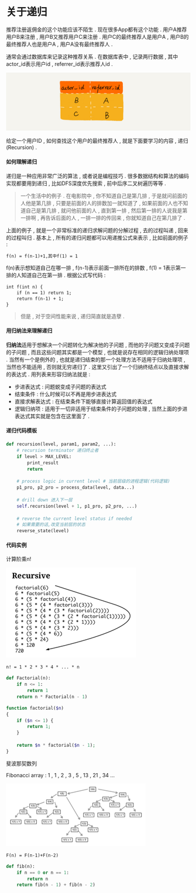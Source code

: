 # 关于递归

推荐注册返佣金的这个功能应该不陌生 . 现在很多App都有这个功能 . 用户A推荐用户B来注册 , 用户B又推荐用户C来注册 . 用户C的最终推荐人是用户A , 用户B的最终推荐人也是用户A , 用户A没有最终推荐人 .

通常会通过数据库来记录这种推荐关系 . 在数据库表中 , 记录两行数据 , 其中actor\_id表示用户id , referrer\_id表示推荐人id .

![](/assets/tuijianguanxi.png)

给定一个用户ID , 如何查找这个用户的最终推荐人 , 就是下面要学习的内容 , 递归\(Recursion\) .

#### 如何理解递归

递归是一种应用非常广泛的算法 , 或者说是编程技巧 . 很多数据结构和算法的编码实现都要用到递归 , 比如DFS深度优先搜索 , 前中后序二叉树遍历等等 .

> 一个生活中的例子 . 在电影院中 , 你不知道自己是第几排 , 于是就问前面的人他是第几排 , 只要是前面的人的排数加一就知道了 , 如果前面的人也不知道自己是第几排 , 就问他前面的人 , 直到第一排 , 然后第一排的人说我是第一排啊 , 再告诉后面的人 , 一排一排的传回来 , 你就知道自己在第几排了 .

上面的例子 , 就是一个非常标准的递归求解问题的分解过程 , 去的过程叫递 , 回来的过程叫归 . 基本上 , 所有的递归问题都可以用递推公式来表示 , 比如前面的例子 :

```
f(n) = f(n-1)+1,其中f(1) = 1
```

f\(n\)表示想知道自己在哪一排 , f\(n-1\)表示前面一排所在的排数 , f\(1\) = 1表示第一排的人知道自己在第一排 . 根据公式写代码 :

```
int f(int n) {
    if (n == 1) return 1;
    return f(n-1) + 1;
}
```

> 但是 , 对于空间性能来说 , 递归简直就是造孽 .

#### 用归纳法来理解递归

**归纳法**适用于想解决一个问题转化为解决他的子问题 , 而他的子问题又变成子问题的子问题 , 而且这些问题其实都是一个模型 , 也就是说存在相同的逻辑归纳处理项 . 当然有一个是例外的 , 也就是递归结束的那一个处理方法不适用于归纳处理项 , 当然也不能适用 , 否则就无穷递归了 . 这里又引出了一个归纳终结点以及直接求解的表达式 . 用列表来形容归纳法就是 :

* 步进表达式 : 问题蜕变成子问题的表达式
* 结束条件 : 什么时候可以不再是用步进表达式
* 直接求解表达式 : 在结束条件下能够直接计算返回值的表达式
* 逻辑归纳项 : 适用于一切非适用于结束条件的子问题的处理 , 当然上面的步进表达式其实就是包含在这里面了 . 

#### 递归代码模板

```py
def recursion(level, param1, param2, ...):
    # recursion terminator 递归终止者
    if level > MAX_LEVEL:
        print_result
        return

    # process logic in current level # 当前层级的进程逻辑(代码逻辑)
    p1_pro, p2_pro = process_data(level, data...)

    # drill down 进入下一层
    self.recursion(level + 1, p1_pro, p2_pro, ...)

    # reverse the current level status if needed
    # 如果需要的话,改变当前层的状态
    reverse_state(level)
```

#### 代码实例

计算阶乘n!

![](/assets/recursive.png)

```
n! = 1 * 2 * 3 * 4 * ... * n
```

```py
def Factorial(n):
    if n <= 1:
        return 1
    return n * Factorial(n - 1)
```

```php
function factorial($n)
{
    if ($n <= 1) {
        return 1;
    }

    return $n * factorial($n - 1);
}
```

斐波那契数列

Fibonacci array : 1 , 1 , 2 , 3 , 5 , 13 , 21 , 34 ...

![](/assets/fibonacci.png)

```
F(n) = F(n-1)+F(n-2)
```

```py
def fib(n):
    if n == 0 or n == 1:
        return n
    return fib(n - 1) + fib(n - 2)
```



